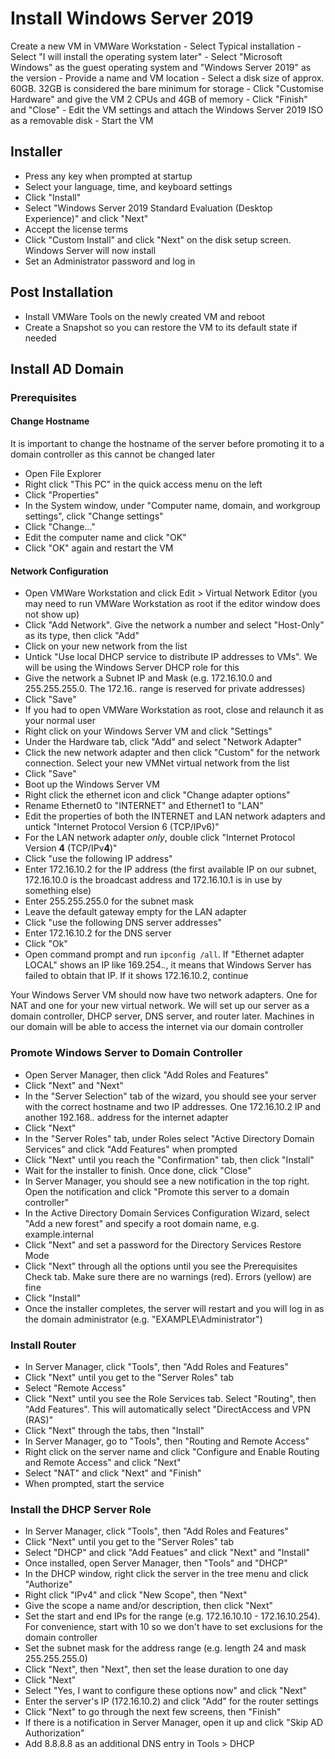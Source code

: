 # Install Windows Server 2019

Create a new VM in VMWare Workstation
    - Select Typical installation
    - Select "I will install the operating system later"
    - Select "Microsoft Windows" as the guest operating system and "Windows Server 2019" as the version
    - Provide a name and VM location
    - Select a disk size of approx. 60GB. 32GB is considered the bare minimum for storage
    - Click "Customise Hardware" and give the VM 2 CPUs and 4GB of memory
    - Click "Finish" and "Close"
    - Edit the VM settings and attach the Windows Server 2019 ISO as a removable disk
    - Start the VM

## Installer
- Press any key when prompted at startup
- Select your language, time, and keyboard settings
- Click "Install"
- Select "Windows Server 2019 Standard Evaluation (Desktop Experience)" and click "Next"
- Accept the license terms
- Click "Custom Install" and click "Next" on the disk setup screen. Windows Server will now install
- Set an Administrator password and log in

## Post Installation
- Install VMWare Tools on the newly created VM and reboot
- Create a Snapshot so you can restore the VM to its default state if needed

## Install AD Domain

### Prerequisites

#### Change Hostname
It is important to change the hostname of the server before promoting it to a domain controller as this cannot be changed later
- Open File Explorer
- Right click "This PC" in the quick access menu on the left
- Click "Properties"
- In the System window, under "Computer name, domain, and workgroup settings", click "Change settings"
- Click "Change..."
- Edit the computer name and click "OK"
- Click "OK" again and restart the VM

#### Network Configuration
- Open VMWare Workstation and click Edit > Virtual Network Editor (you may need to run VMWare Workstation as root if the editor window does not show up)
- Click "Add Network". Give the network a number and select "Host-Only" as its type, then click "Add"
- Click on your new network from the list
- Untick "Use local DHCP service to distribute IP addresses to VMs". We will be using the Windows Server DHCP role for this
- Give the network a Subnet IP and Mask (e.g. 172.16.10.0 and 255.255.255.0. The 172.16.*.* range is reserved for private addresses)
- Click "Save"
- If you had to open VMWare Workstation as root, close and relaunch it as your normal user
- Right click on your Windows Server VM and click "Settings"
- Under the Hardware tab, click "Add" and select "Network Adapter"
- Click the new network adapter and then click "Custom" for the network connection. Select your new VMNet virtual network from the list
- Click "Save"
- Boot up the Windows Server VM
- Right click the ethernet icon and click "Change adapter options"
- Rename Ethernet0 to "INTERNET" and Ethernet1 to "LAN"
- Edit the properties of both the INTERNET and LAN network adapters and untick "Internet Protocol Version 6 (TCP/IPv6)"
- For the LAN network adapter *only*, double click "Internet Protocol Version **4** (TCP/IPv**4**)"
- Click "use the following IP address"
- Enter 172.16.10.2 for the IP address (the first available IP on our subnet, 172.16.10.0 is the broadcast address and 172.16.10.1 is in use by something else)
- Enter 255.255.255.0 for the subnet mask
- Leave the default gateway empty for the LAN adapter
- Click "use the following DNS server addresses"
- Enter 172.16.10.2 for the DNS server
- Click "Ok"
- Open command prompt and run `ipconfig /all`. If "Ethernet adapter LOCAL" shows an IP like 169.254.*.*, it means that Windows Server has failed to obtain that IP. If it shows 172.16.10.2, continue

Your Windows Server VM should now have two network adapters. One for NAT and one for your new virtual network. We will set up our server as a domain controller, DHCP server, DNS server, and router later. Machines in our domain will be able to access the internet via our domain controller


### Promote Windows Server to Domain Controller
- Open Server Manager, then click "Add Roles and Features"
- Click "Next" and "Next"
- In the "Server Selection" tab of the wizard, you should see your server with the correct hostname and two IP addresses. One 172.16.10.2 IP and another 192.168.*.* address for the internet adapter
- Click "Next"
- In the "Server Roles" tab, under Roles select "Active Directory Domain Services" and click "Add Features" when prompted
- Click "Next" until you reach the "Confirmation" tab, then click "Install"
- Wait for the installer to finish. Once done, click "Close"
- In Server Manager, you should see a new notification in the top right. Open the notification and click "Promote this server to a domain controller"
- In the Active Directory Domain Services Configuration Wizard, select "Add a new forest" and specify a root domain name, e.g. example.internal
- Click "Next" and set a password for the Directory Services Restore Mode
- Click "Next" through all the options until you see the Prerequisites Check tab. Make sure there are no warnings (red). Errors (yellow) are fine
- Click "Install"
- Once the installer completes, the server will restart and you will log in as the domain administrator (e.g. "EXAMPLE\Administrator")

### Install Router
- In Server Manager, click "Tools", then "Add Roles and Features"
- Click "Next" until you get to the "Server Roles" tab
- Select "Remote Access"
- Click "Next" until you see the Role Services tab. Select "Routing", then "Add Features". This will automatically select "DirectAccess and VPN (RAS)"
- Click "Next" through the tabs, then "Install"
- In Server Manager, go to "Tools", then "Routing and Remote Access"
- Right click on the server name and click "Configure and Enable Routing and Remote Access" and click "Next"
- Select "NAT" and click "Next" and "Finish"
- When prompted, start the service

### Install the DHCP Server Role
- In Server Manager, click "Tools", then "Add Roles and Features"
- Click "Next" until you get to the "Server Roles" tab
- Select "DHCP" and click "Add Featues" and click "Next" and "Install"
- Once installed, open Server Manager, then "Tools" and "DHCP"
- In the DHCP window, right click the server in the tree menu and click "Authorize"
- Right click "IPv4" and click "New Scope", then "Next"
- Give the scope a name and/or description, then click "Next"
- Set the start and end IPs for the range (e.g. 172.16.10.10 - 172.16.10.254). For convenience, start with 10 so we don't have to set exclusions for the domain controller
- Set the subnet mask for the address range (e.g. length 24 and mask 255.255.255.0)
- Click "Next", then "Next", then set the lease duration to one day
- Click "Next"
- Select "Yes, I want to configure these options now" and click "Next"
- Enter the server's IP (172.16.10.2) and click "Add" for the router settings
- Click "Next" to go through the next few screens, then "Finish"
- If there is a notification in Server Manager, open it up and click "Skip AD Authorization"
- Add 8.8.8.8 as an additional DNS entry in Tools > DHCP

